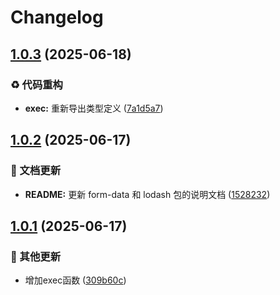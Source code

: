 # Changelog

## [1.0.3](https://github.com/CandriaJS/core-lib/compare/exec-v1.0.2...exec-v1.0.3) (2025-06-18)


### ♻️ 代码重构

* **exec:** 重新导出类型定义 ([7a1d5a7](https://github.com/CandriaJS/core-lib/commit/7a1d5a70276f421d92170863a9aad09346f0db0a))

## [1.0.2](https://github.com/CandriaJS/core-lib/compare/exec-v1.0.1...exec-v1.0.2) (2025-06-17)


### 📝 文档更新

* **README:** 更新 form-data 和 lodash 包的说明文档 ([1528232](https://github.com/CandriaJS/core-lib/commit/1528232b54cc56b539f4ed5688baf003ccd6d6a0))

## [1.0.1](https://github.com/CandriaJS/core-lib/compare/exec-v1.0.0...exec-v1.0.1) (2025-06-17)


### 🔧 其他更新

* 增加exec函数 ([309b60c](https://github.com/CandriaJS/core-lib/commit/309b60c239f61303c3829ef740b46fb64d4da521))
